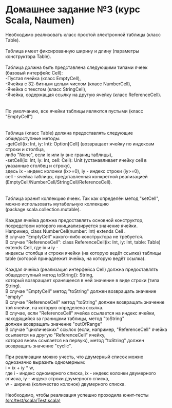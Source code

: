 # Домашнее задание №3 (курс Scala, Naumen)


Необходимо реализовать класс простой электронной таблицы (класс Table).
<br><br>
 Таблица имеет фиксированную ширину и длину (параметры конструктора Table).
<br> 
<br>Таблица должна быть представлена следующими типами ячеек (базовый интерфейс Cell):
<br>    -Пустая ячейка (класс EmptyCell),
<br>    -Ячейка с 32-битным целым числом (класс NumberCell),
<br>    -Ячейка с текстом (класс StringCell),
<br>    -Ячейка, содержащая ссылку на другую ячейку (класс ReferenceCell).	
<br>
<br>По умолчанию, все ячейки таблицы являются пустыми (класс "EmptyCell")
<br>	
<br>Таблица (класс Table) должна предоставлять следующие общедоступные методы:
<br>    -getCell(ix: Int, iy: Int): Option\[Cell\] (возвращает ячейку по индексам строки и столбца, 
<br>    либо "None", если ix или iy вне границ таблицы),
<br>    -setCell(ix: Int, iy: Int, cell: Cell): Unit (устанавливает ячейку cell в указанные столбец и строку),
<br>    здесь ix - индекс колонки (ix>=0), iy - индекс строки (iy>=0), 
<br>    cell - ячейка таблицы, представленная конкретной реализацией (EmptyCell/NumberCell/StringCell/ReferenceCell).
<br>	
<br>Таблица хранит коллекцию ячеек. Так как определён метод "setCell", можно использовать мутабельную коллекцию 
<br>(package scala.collection.mutable).
<br> 
<br>Каждая ячейка должна предоставлять основной конструктор, посредством которого инициализируется значение ячейки.
<br>Например, class NumberCell(number: Int) extends Cell . 
<br>В случае "EmptyCell" какого-либо конструктора не требуется.
<br>В случае "ReferenceCell": class ReferenceCell(ix: Int, iy: Int, table: Table) extends Cell, где ix и iy - 
<br>индексы столбца и строки ячейки (на которую ведёт ссылка) таблицы table (которой принадлежит ячейка, на которую ведёт ссылка). 
<br>
<br>Каждая ячейка (реализация интерфейса Cell) должна предоставлять общедоступный метод toString(): String,
<br>который возвращает хранящееся в ней значение в виде строки (типа String).
<br>В случае "EmptyCell" метод "toString" должен возвращать значение "empty"
<br>В случае "ReferenceCell" метод "toString" должен возвращать значение той ячейки, на которую определена ссылка.
<br>В случае, если "ReferenceCell" ячейка ссылается на индекс ячейки, находящийся за границами таблицы, метод "toString"
<br>должен возвращать значение "outOfRange"
<br>В случае "циклических" ссылок (если, например, "ReferenceCell" ячейка ссылается на другую "ReferenceCell" ячейку,
<br>которая вновь ссылается на первую), метод "toString" должен возвращать значение "cyclic".
<br>
<br>При реализации можно учесть, что двумерный список можно однозначно выразить одномерным:
<br>    i = ix + iy * w, 
<br>где i - индекс одномерного списка, ix - индекс колонки двумерного списка, iy - индекс строки двумерного списка, 
<br>w - ширина (количество колонок) двумерного списка.
<br>
<br>Необходимо, чтобы реализация успешно проходила юнит-тесты <a href='https://github.com/naumen-student/naumen.scala.course.2024.spring/tree/master/homeworks/homework_3/src/test/scala'>(src/test/scala/Test.scala)</a>